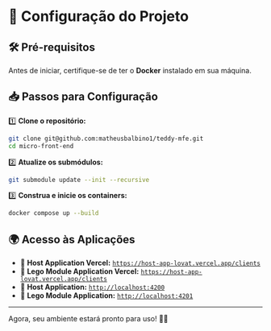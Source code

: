 # 🚀 Configuração do Projeto

## 🛠️ **Pré-requisitos**

Antes de iniciar, certifique-se de ter o **Docker** instalado em sua máquina.

## 📥 **Passos para Configuração**

1️⃣ **Clone o repositório:**

```sh
git clone git@github.com:matheusbalbino1/teddy-mfe.git
cd micro-front-end
```

2️⃣ **Atualize os submódulos:**

```sh
git submodule update --init --recursive
```

3️⃣ **Construa e inicie os containers:**

```sh
docker compose up --build
```

## 🌍 **Acesso às Aplicações**
- 🔹 **Host Application Vercel:** [`https://host-app-lovat.vercel.app/clients`](https://host-app-lovat.vercel.app/clients)
- 🔹 **Lego Module Application Vercel:** [`https://host-app-lovat.vercel.app/clients`](https://lego-module.vercel.app/)
- 🔹 **Host Application:** [`http://localhost:4200`](http://localhost:4200)
- 🔹 **Lego Module Application:** [`http://localhost:4201`](http://localhost:4201)

---

Agora, seu ambiente estará pronto para uso! 🚀🎯
